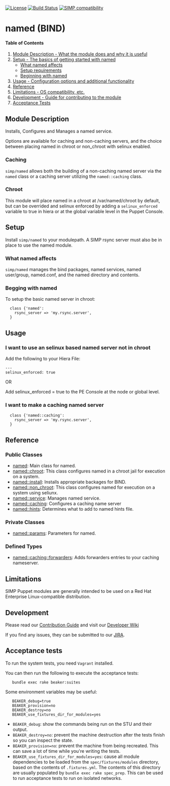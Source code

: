 [![License](http://img.shields.io/:license-apache-blue.svg)](http://www.apache.org/licenses/LICENSE-2.0.html) [![Build Status](https://travis-ci.org/simp/pupmod-simp-named.svg)](https://travis-ci.org/simp/pupmod-simp-named) [![SIMP compatibility](https://img.shields.io/badge/SIMP%20compatibility-4.2.*%2F5.1.*-orange.svg)](https://img.shields.io/badge/SIMP%20compatibility-4.2.*%2F5.1.*-orange.svg)

# named (BIND)


#### Table of Contents
1. [Module Description - What the module does and why it is useful](#module-description)
2. [Setup - The basics of getting started with named](#setup)
    * [What named affects](#what-named-affects)
    * [Setup requirements](#setup-requirements)
    * [Beginning with named](#beginning-with-named)
3. [Usage - Configuration options and additional functionality](#usage)
4. [Reference](#reference)
5. [Limitations - OS compatibility, etc.](#limitations)
6. [Development - Guide for contributing to the module](#development)
7. [Acceptance Tests](#acceptance-tests)


## Module Description

Installs, Configures and Manages a named service.

Options are available for caching and non-caching servers, and the choice
between placing named in chroot or non_chroot with selinux enabled.

### Caching

`simp/named` allows both the building of a non-caching named server via the
`named` class or a caching server utilizing the `named::caching` class.

### Chroot

This module will place named in a chroot at /var/named/chroot by default, but
can be overrided and selinux enforced by adding a `selinux_enforced` variable to
true in hiera or at the global variable level in the Puppet Console.

## Setup

Install `simp/named` to your modulepath. A SIMP rsync server must also be in
place to use the named module.

### What named affects

`simp/named` manages the bind packages, named services, named user/group,
named.conf, and the named directory and contents.

### Begging with named

To setup the basic named server in chroot:

```puppet
  class {'named':
    rsync_server => 'my.rsync.server',
  }
```

## Usage

### I want to use an selinux based named server not in chroot

Add the following to your Hiera File:

```
---
selinux_enforced: true
```

OR

Add selinux_enforced = true to the PE Console at the node or global level.

### I want to make a caching named server

```puppet
  class {'named::caching':
    rsync_server => 'my.rsync.server',
  }
```

## Reference

### Public Classes
* [named](https://github.com/simp/pupmod-simp-named/blob/master/manifests/init.pp): Main class for named.
* [named::chroot](https://github.com/simp/pupmod-simp-named/blob/master/manifests/chroot.pp): This class configures named in a chroot jail for execution on a system.
* [named::install](https://github.com/simp/pupmod-simp-named/blob/master/manifests/install.pp): Installs appropriate backages for BIND.
* [named::non_chroot](https://github.com/simp/pupmod-simp-named/blob/master/manifests/non_chroot.pp): This class configures named for execution on a system using seliunx.
* [named::service](https://github.com/simp/pupmod-simp-named/blob/master/manifests/service.pp): Manages named service.
* [named::caching](https://github.com/simp/pupmod-simp-named/blob/master/manifests/caching.pp): Configures a caching name server
* [named::hints](https://github.com/simp/pupmod-simp-named/blob/master/manifests/hints.pp): Determines what to add to named hints file.

### Private Classes
* [named::params](https://github.com/simp/pupmod-simp-named/blob/master/manifests/params.pp): Parameters for named.

### Defined Types
* [named::caching::forwarders](https://github.com/simp/pupmod-simp-named/blob/master/manifests/caching/forwarders.pp): Adds forwarders entries to your caching nameserver.

## Limitations

SIMP Puppet modules are generally intended to be used on a Red Hat Enterprise
Linux-compatible distribution.

## Development

Please read our [Contribution Guide](https://simp-project.atlassian.net/wiki/display/SD/Contributing+to+SIMP)
and visit our [Developer Wiki](https://simp-project.atlassian.net/wiki/display/SD/SIMP+Development+Home)

If you find any issues, they can be submitted to our
[JIRA](https://simp-project.atlassian.net).


## Acceptance tests

To run the system tests, you need `Vagrant` installed.

You can then run the following to execute the acceptance tests:

```shell
   bundle exec rake beaker:suites
```

Some environment variables may be useful:

```shell
   BEAKER_debug=true
   BEAKER_provision=no
   BEAKER_destroy=no
   BEAKER_use_fixtures_dir_for_modules=yes
```

*  ``BEAKER_debug``: show the commands being run on the STU and their output.
*  ``BEAKER_destroy=no``: prevent the machine destruction after the tests
   finish so you can inspect the state.
*  ``BEAKER_provision=no``: prevent the machine from being recreated.  This can
   save a lot of time while you're writing the tests.
*  ``BEAKER_use_fixtures_dir_for_modules=yes``: cause all module dependencies
   to be loaded from the ``spec/fixtures/modules`` directory, based on the
   contents of ``.fixtures.yml``. The contents of this directory are usually
   populated by ``bundle exec rake spec_prep``. This can be used to run
   acceptance tests to run on isolated networks.
